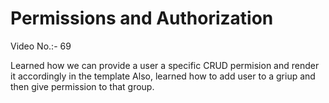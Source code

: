 # Permissions and Authorization
Video No.:- 69

Learned how we can provide a user a specific CRUD permision and render it accordingly in the template
Also, learned how to add user to a griup and then give permission to that group.
